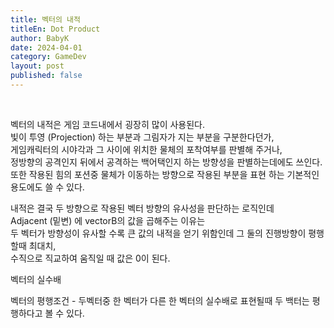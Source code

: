 ```yaml
---
title: 벡터의 내적
titleEn: Dot Product
author: BabyK
date: 2024-04-01
category: GameDev
layout: post
published: false
---
```

<br>

벡터의 내적은 게임 코드내에서 굉장히 많이 사용된다.  
빛이 투영 (Projection) 하는 부분과 그림자가 지는 부분을 구분한다던가,   
게임캐릭터의 시야각과 그 사이에 위치한 물체의 포착여부를 판별해 주거나,  
정방향의 공격인지 뒤에서 공격하는 백어택인지 하는 방향성을 판별하는데에도 쓰인다. 
또한 작용된 힘의 포션중 물체가 이동하는 방향으로 작용된 부분을 표현 하는 기본적인 용도에도 쓸 수 있다.  

내적은 결국 두 방향으로 작용된 벡터 방향의 유사성을 판단하는 로직인데  
Adjacent (밑변) 에 vectorB의 값을 곱해주는 이유는  
두 벡터가 방향성이 유사할 수록 큰 값의 내적을 얻기 위함인데 그 둘의 진행방향이 평행할때 최대치,  
수직으로 직교하여 움직일 때 값은 0이 된다.  


벡터의 실수배

벡터의 평행조건 - 두벡터중 한 벡터가 다른 한 벡터의 실수배로 표현될때 두 백터는 평행하다고 볼 수 있다.
